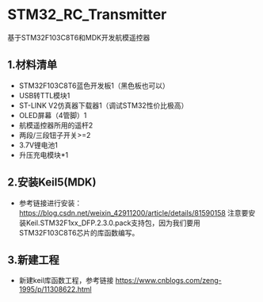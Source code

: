 # STM32_RC_Transmitter
 基于STM32F103C8T6和MDK开发航模遥控器
## 1.材料清单 
- STM32F103C8T6蓝色开发板1（黑色板也可以） 
- USB转TTL模块1 
- ST-LINK V2仿真器下载器1（调试STM32性价比极高） 
- OLED屏幕（4管脚）1 
- 航模遥控器所用的遥杆2 
- 两段/三段钮子开关>=2 
- 3.7V锂电池1 
- 升压充电模块*1

## 2.安装Keil5(MDK) 
- 参考链接进行安装：https://blog.csdn.net/weixin_42911200/article/details/81590158 注意要安装Keil.STM32F1xx_DFP.2.3.0.pack支持包，因为我们要用STM32F103C8T6芯片的库函数编写。

## 3.新建工程 
- 新建keil库函数工程，参考链接 https://www.cnblogs.com/zeng-1995/p/11308622.html